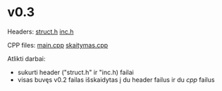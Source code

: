 # v0.3
Headers:
[struct.h](https://github.com/Faustabu/1Projektas/blob/%231-projekto-dalis/v01.cpp)
[inc.h]()

CPP files:
[main.cpp]()
[skaitymas.cpp]()

Atlikti darbai:

* sukurti header ("struct.h" ir "inc.h) failai
* visas buvęs v0.2 failas išskaidytas į du header failus ir du *cpp* failus

